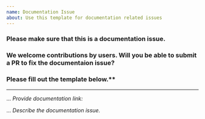 ```yaml
---
name: Documentation Issue
about: Use this template for documentation related issues
---
```


### Please make sure that this is a documentation issue.

### We welcome contributions by users. Will you be able to submit a PR to fix the documentaion issue?

### Please fill out the template below.**
___

... _Provide documentation link:_

... _Describe the documentation issue._
